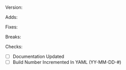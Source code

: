 Version:

Adds:

Fixes:

Breaks:



Checks:
- [ ] Documentation Updated
- [ ] Build Number Incremented In YAML (YY-MM-DD-#)